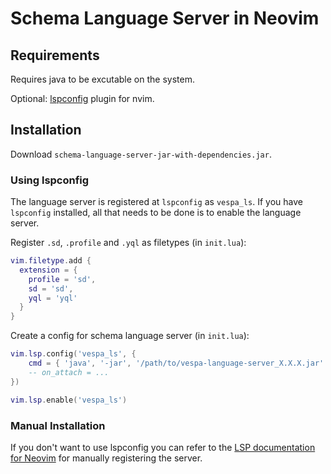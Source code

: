 # Schema Language Server in Neovim

## Requirements
Requires java to be excutable on the system.

Optional: [lspconfig](https://github.com/neovim/nvim-lspconfig) plugin for nvim.

## Installation
Download `schema-language-server-jar-with-dependencies.jar`.

### Using lspconfig
The language server is registered at `lspconfig` as `vespa_ls`. If you have `lspconfig` installed, all that needs to 
be done is to enable the language server.

Register `.sd`, `.profile` and `.yql` as filetypes (in `init.lua`):
```lua
vim.filetype.add {
  extension = {
    profile = 'sd',
    sd = 'sd',
    yql = 'yql'
  }
}
```

Create a config for schema language server (in `init.lua`):
```lua
vim.lsp.config('vespa_ls', {
    cmd = { 'java', '-jar', '/path/to/vespa-language-server_X.X.X.jar' },
    -- on_attach = ...
})

vim.lsp.enable('vespa_ls')
```

### Manual Installation
If you don't want to use lspconfig you can refer to the [LSP documentation for Neovim](https://neovim.io/doc/user/lsp.html) for manually registering the server.
